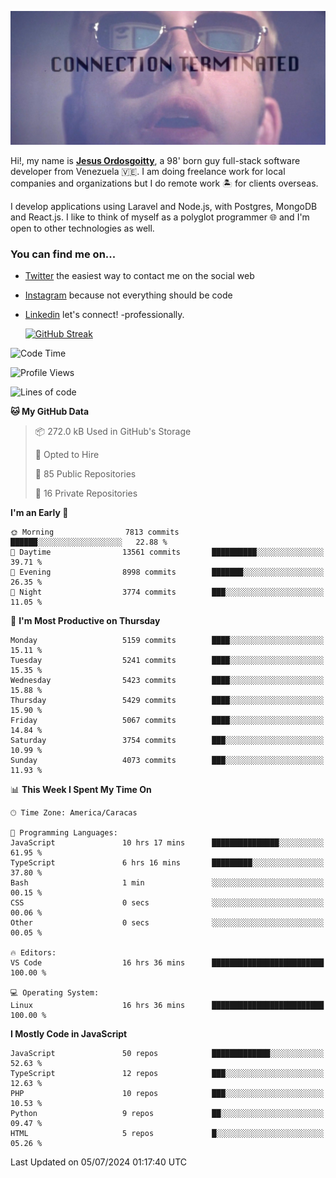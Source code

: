![hackers movie reference](./disconnected.jpg)

Hi!, my name is [**Jesus Ordosgoitty**](https://jodaz.dev), a 98' born guy full-stack software developer from Venezuela 🇻🇪. I am doing freelance work for local companies and organizations but I do remote work 🏝️ for clients overseas. 

I develop applications using Laravel and Node.js, with Postgres, MongoDB and React.js. I like to think of myself as a polyglot programmer 🌐 and I'm open to other technologies as well.

### You can find me on...

- [Twitter](https://twitter.com/jodaz_) the easiest way to contact me on the social web
- [Instagram](https://instagram.com/jodaz_) because not everything should be code
- [Linkedin](https://linkedin.com/in/jodaz) let's connect! -professionally.


    [![GitHub Streak](https://streak-stats.demolab.com?user=jodaz&theme=tokyonight)](https://git.io/streak-stats)

<!--START_SECTION:waka-->
![Code Time](http://img.shields.io/badge/Code%20Time-6%2C515%20hrs%2030%20mins-blue)

![Profile Views](http://img.shields.io/badge/Profile%20Views-0-blue)

![Lines of code](https://img.shields.io/badge/From%20Hello%20World%20I%27ve%20Written-83.6%20million%20lines%20of%20code-blue)

**🐱 My GitHub Data** 

> 📦 272.0 kB Used in GitHub's Storage 
 > 
> 💼 Opted to Hire
 > 
> 📜 85 Public Repositories 
 > 
> 🔑 16 Private Repositories 
 > 
**I'm an Early 🐤** 

```text
🌞 Morning                7813 commits        ██████░░░░░░░░░░░░░░░░░░░   22.88 % 
🌆 Daytime                13561 commits       ██████████░░░░░░░░░░░░░░░   39.71 % 
🌃 Evening                8998 commits        ███████░░░░░░░░░░░░░░░░░░   26.35 % 
🌙 Night                  3774 commits        ███░░░░░░░░░░░░░░░░░░░░░░   11.05 % 
```
📅 **I'm Most Productive on Thursday** 

```text
Monday                   5159 commits        ████░░░░░░░░░░░░░░░░░░░░░   15.11 % 
Tuesday                  5241 commits        ████░░░░░░░░░░░░░░░░░░░░░   15.35 % 
Wednesday                5423 commits        ████░░░░░░░░░░░░░░░░░░░░░   15.88 % 
Thursday                 5429 commits        ████░░░░░░░░░░░░░░░░░░░░░   15.90 % 
Friday                   5067 commits        ████░░░░░░░░░░░░░░░░░░░░░   14.84 % 
Saturday                 3754 commits        ███░░░░░░░░░░░░░░░░░░░░░░   10.99 % 
Sunday                   4073 commits        ███░░░░░░░░░░░░░░░░░░░░░░   11.93 % 
```


📊 **This Week I Spent My Time On** 

```text
🕑︎ Time Zone: America/Caracas

💬 Programming Languages: 
JavaScript               10 hrs 17 mins      ███████████████░░░░░░░░░░   61.95 % 
TypeScript               6 hrs 16 mins       █████████░░░░░░░░░░░░░░░░   37.80 % 
Bash                     1 min               ░░░░░░░░░░░░░░░░░░░░░░░░░   00.15 % 
CSS                      0 secs              ░░░░░░░░░░░░░░░░░░░░░░░░░   00.06 % 
Other                    0 secs              ░░░░░░░░░░░░░░░░░░░░░░░░░   00.05 % 

🔥 Editors: 
VS Code                  16 hrs 36 mins      █████████████████████████   100.00 % 

💻 Operating System: 
Linux                    16 hrs 36 mins      █████████████████████████   100.00 % 
```

**I Mostly Code in JavaScript** 

```text
JavaScript               50 repos            █████████████░░░░░░░░░░░░   52.63 % 
TypeScript               12 repos            ███░░░░░░░░░░░░░░░░░░░░░░   12.63 % 
PHP                      10 repos            ███░░░░░░░░░░░░░░░░░░░░░░   10.53 % 
Python                   9 repos             ██░░░░░░░░░░░░░░░░░░░░░░░   09.47 % 
HTML                     5 repos             █░░░░░░░░░░░░░░░░░░░░░░░░   05.26 % 
```




 Last Updated on 05/07/2024 01:17:40 UTC
<!--END_SECTION:waka-->
